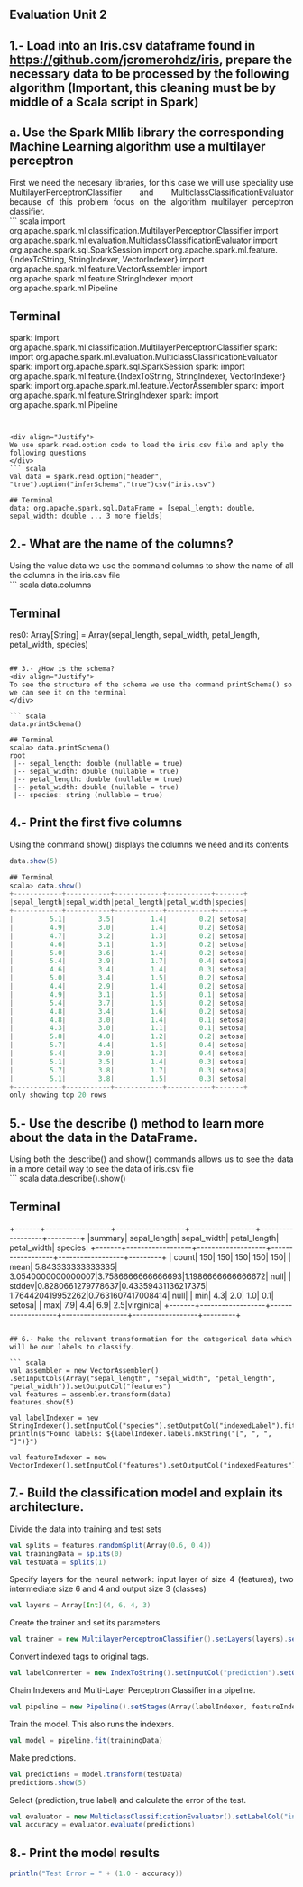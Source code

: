 ## Evaluation Unit 2

## 1.- Load into an Iris.csv dataframe found in https://github.com/jcromerohdz/iris, prepare the necessary data to be processed by the following algorithm (Important, this cleaning must be by middle of a Scala script in Spark)

##  a. Use the Spark Mllib library the corresponding Machine Learning algorithm use a multilayer perceptron
<div align="Justify">
First we need the necesary libraries, for this case we will use speciality use MultilayerPerceptronClassifier
and MulticlassClassificationEvaluator because of this problem focus on the algorithm multilayer perceptron classifier. 
</div>
``` scala 
import org.apache.spark.ml.classification.MultilayerPerceptronClassifier
import org.apache.spark.ml.evaluation.MulticlassClassificationEvaluator
import org.apache.spark.sql.SparkSession
import org.apache.spark.ml.feature.{IndexToString, StringIndexer, VectorIndexer}
import org.apache.spark.ml.feature.VectorAssembler
import org.apache.spark.ml.feature.StringIndexer
import org.apache.spark.ml.Pipeline

## Terminal
spark: import org.apache.spark.ml.classification.MultilayerPerceptronClassifier
spark: import org.apache.spark.ml.evaluation.MulticlassClassificationEvaluator
spark: import org.apache.spark.sql.SparkSession
spark: import org.apache.spark.ml.feature.{IndexToString, StringIndexer, VectorIndexer}
spark: import org.apache.spark.ml.feature.VectorAssembler
spark: import org.apache.spark.ml.feature.StringIndexer
spark: import org.apache.spark.ml.Pipeline
```


<div align="Justify">
We use spark.read.option code to load the iris.csv file and aply the following questions
</div>
``` scala 
val data = spark.read.option("header", "true").option("inferSchema","true")csv("iris.csv")

## Terminal
data: org.apache.spark.sql.DataFrame = [sepal_length: double, sepal_width: double ... 3 more fields]
```

## 2.- What are the name of the columns?
<div align="Justify">
Using the value data we use the command columns to show the name of all the columns in the iris.csv file
</div>
``` scala 
data.columns 

## Terminal
res0: Array[String] = Array(sepal_length, sepal_width, petal_length, petal_width, species)
```

## 3.- ¿How is the schema?
<div align="Justify">
To see the structure of the schema we use the command printSchema() so we can see it on the terminal
</div>

``` scala 
data.printSchema()

## Terminal
scala> data.printSchema()
root
 |-- sepal_length: double (nullable = true)
 |-- sepal_width: double (nullable = true)
 |-- petal_length: double (nullable = true)
 |-- petal_width: double (nullable = true)
 |-- species: string (nullable = true)
```

## 4.- Print the first five columns
<div align="Justify">
Using the command show() displays the columns we need and its contents
</div>

``` scala 
data.show(5) 

## Terminal
scala> data.show()
+------------+-----------+------------+-----------+-------+
|sepal_length|sepal_width|petal_length|petal_width|species|
+------------+-----------+------------+-----------+-------+
|         5.1|        3.5|         1.4|        0.2| setosa|
|         4.9|        3.0|         1.4|        0.2| setosa|
|         4.7|        3.2|         1.3|        0.2| setosa|
|         4.6|        3.1|         1.5|        0.2| setosa|
|         5.0|        3.6|         1.4|        0.2| setosa|
|         5.4|        3.9|         1.7|        0.4| setosa|
|         4.6|        3.4|         1.4|        0.3| setosa|
|         5.0|        3.4|         1.5|        0.2| setosa|
|         4.4|        2.9|         1.4|        0.2| setosa|
|         4.9|        3.1|         1.5|        0.1| setosa|
|         5.4|        3.7|         1.5|        0.2| setosa|
|         4.8|        3.4|         1.6|        0.2| setosa|
|         4.8|        3.0|         1.4|        0.1| setosa|
|         4.3|        3.0|         1.1|        0.1| setosa|
|         5.8|        4.0|         1.2|        0.2| setosa|
|         5.7|        4.4|         1.5|        0.4| setosa|
|         5.4|        3.9|         1.3|        0.4| setosa|
|         5.1|        3.5|         1.4|        0.3| setosa|
|         5.7|        3.8|         1.7|        0.3| setosa|
|         5.1|        3.8|         1.5|        0.3| setosa|
+------------+-----------+------------+-----------+-------+
only showing top 20 rows

```

## 5.- Use the describe () method to learn more about the data in the DataFrame.
<div align="Justify">
Using both the describe() and show() commands allows us to see the data in a more detail way to see the data of
iris.csv file 
</div>
``` scala 
data.describe().show()

## Terminal
+-------+------------------+-------------------+------------------+------------------+---------+
|summary|      sepal_length|        sepal_width|      petal_length|       petal_width|  species|
+-------+------------------+-------------------+------------------+------------------+---------+
|  count|               150|                150|               150|               150|      150|
|   mean| 5.843333333333335| 3.0540000000000007|3.7586666666666693|1.1986666666666672|     null|
| stddev|0.8280661279778637|0.43359431136217375| 1.764420419952262|0.7631607417008414|     null|
|    min|               4.3|                2.0|               1.0|               0.1|   setosa|
|    max|               7.9|                4.4|               6.9|               2.5|virginica|
+-------+------------------+-------------------+------------------+------------------+---------+
```

## 6.- Make the relevant transformation for the categorical data which will be our labels to classify.

``` scala 
val assembler = new VectorAssembler() .setInputCols(Array("sepal_length", "sepal_width", "petal_length", "petal_width")).setOutputCol("features")
val features = assembler.transform(data)
features.show(5)

val labelIndexer = new StringIndexer().setInputCol("species").setOutputCol("indexedLabel").fit(features)
println(s"Found labels: ${labelIndexer.labels.mkString("[", ", ", "]")}")

val featureIndexer = new VectorIndexer().setInputCol("features").setOutputCol("indexedFeatures").setMaxCategories(4).fit(features)
```

## 7.- Build the classification model and explain its architecture.

<div align="Justify">
Divide the data into training and test sets
</div>

``` scala 
val splits = features.randomSplit(Array(0.6, 0.4))
val trainingData = splits(0)
val testData = splits(1)
```

<div align="Justify">
Specify layers for the neural network: input layer of size 4 (features),
two intermediate size 6 and 4 and output size 3 (classes)
</div>

``` scala 
val layers = Array[Int](4, 6, 4, 3)
```

<div align="Justify">
Create the trainer and set its parameters
</div>

``` scala 
val trainer = new MultilayerPerceptronClassifier().setLayers(layers).setLabelCol("indexedLabel").setFeaturesCol("indexedFeatures").setBlockSize(128).setSeed(System.currentTimeMillis).setMaxIter(100)
```

<div align="Justify">
Convert indexed tags to original tags.
</div>

``` scala 
val labelConverter = new IndexToString().setInputCol("prediction").setOutputCol("predictedLabel").setLabels(labelIndexer.labels)
```

<div align="Justify">
Chain Indexers and Multi-Layer Perceptron Classifier in a pipeline.
</div>

``` scala 
val pipeline = new Pipeline().setStages(Array(labelIndexer, featureIndexer, trainer, labelConverter))
``` 

<div align="Justify">
Train the model. This also runs the indexers.
</div>

``` scala 
val model = pipeline.fit(trainingData)
``` 

<div align="Justify">
Make predictions.
</div>

``` scala 
val predictions = model.transform(testData)
predictions.show(5)
``` 

<div align="Justify">
Select (prediction, true label) and calculate the error of the test.
</div>

``` scala 
val evaluator = new MulticlassClassificationEvaluator().setLabelCol("indexedLabel").setPredictionCol("prediction").setMetricName("accuracy")
val accuracy = evaluator.evaluate(predictions)
``` 

## 8.- Print the model results

``` scala 
println("Test Error = " + (1.0 - accuracy))
``` 

